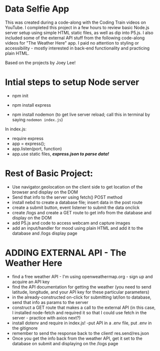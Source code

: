# Data Selfie App

This was created during a code-along with the Coding Train videos on YouTube. I completed this project in a few hours to review basic Node.js server setup using simple HTML static files, as well as dip into P5.js. I also included some of the external API stuff from the following code-along videos for "The Weather Here" app. I paid no attention to styling or accessibility - mostly interested in back-end functionality and practicing plain HTML.

Based on the projects by Joey Lee!

# Intial steps to setup Node server

- npm init

- npm install express

- npm install nodemon (to get live server reload; call this in terminal by saying `nodemon index.js`)

In index.js:

- require express
- app = express();
- app.listen(port, function)
- app.use static files, **_express.json to parse data!_**

# Rest of Basic Project:

- Use navigator.geolocation on the client side to get location of the browser and display on the DOM
- Send that info to the server using fetch() POST method
- install nebd to create a database file; insert data in the post route
- create a submit button, event listener to submit the data onclick
- create /logs and create a GET route to get info from the database and display on the DOM
- add P5.js and code to access webcam and capture images
- add an input/handler for mood using plain HTML and add it to the database and /logs display page

# ADDING EXTERNAL API - The Weather Here

- find a free weather API - I'm using openweathermap.org - sign up and acquire an API key
- find the API documentation for getting the weather (you need to send latitude, longitude, and your API key for these particular parameters)
- in the already-constructed on-click for submitting lat/lon to database, send that info as params to the server
- construct a GET route that makes a call to the external API (in this case, I installed node-fetch and required it so that I could use fetch in the server - practice with axios next?)
- install dotenv and require in index.js!
  -put API in a .env file, put .env in the gitignore
- remember to send the response back to the client! res.send/res.json
- Once you get the info back from the weather API, get it set to the database on submit and displaying on the /logs page
